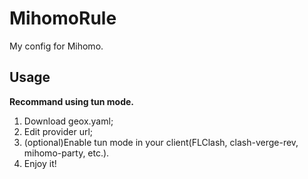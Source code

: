 # MihomoRule
My config for Mihomo.
## Usage
**Recommand using tun mode.**
1. Download geox.yaml;
2. Edit provider url;
3. (optional)Enable tun mode in your client(FLClash, clash-verge-rev, mihomo-party, etc.).
4. Enjoy it!

